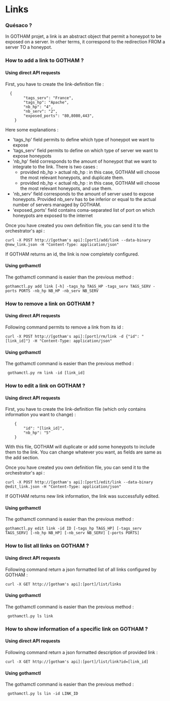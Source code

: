 # Links

### Quésaco ?

In GOTHAM projet, a link is an abstract object that permit a honeypot to be exposed on a server. In other terms, it correspond to the redirection FROM a server TO a honeypot.

### How to add a link to GOTHAM ?

#### Using direct API requests

First, you have to create the link-definition file :

```
  {
        "tags_serv": "France",
        "tags_hp": "Apache",
        "nb_hp": "4",
        "nb_serv": "2",
        "exposed_ports": "80,8080,443",
    }

```

Here some explanations :
* 'tags_hp' field permits to define which type of honeypot we want to expose
* 'tags_serv' field permits to define on which type of server we want to expose honeypots
* 'nb_hp' field corresponds to the amount of honeypot that we want to integrate to the link. There is two cases :
  * provided nb_hp > actual nb_hp : in this case, GOTHAM will choose the most relevant honeypots, and duplicate them.
  * provided nb_hp < actual nb_hp : in this case, GOTHAM will choose the most relevant honeypots, and use them.
* 'nb_serv' field corresponds to the amount of server used to expose honeypots. Provided nb_serv has to be inferior or equal to the actual number of servers managed by GOTHAM.
* 'exposed_ports' field contains coma-separated list of port on which honeypots are exposed to the internet

Once you have created you own definition file, you can send it to the orchestrator's api :

```
curl -X POST http://[gotham's api]:[port]/add/link --data-binary @new_link.json -H "Content-Type: application/json"
```

If GOTHAM returns an id, the link is now completely configured.

#### Using gothamctl

The gothamctl command is easier than the previous method :
```
gothamctl.py add link [-h] -tags_hp TAGS_HP -tags_serv TAGS_SERV -ports PORTS -nb_hp NB_HP -nb_serv NB_SERV
```

### How to remove a link on GOTHAM ?

#### Using direct API requests
Following command permits to remove a link from its id :
```
curl -X POST http://[gotham's api]:[port]/rm/link -d {"id": "[link_id]"} -H "Content-Type: application/json"
```

#### Using gothamctl

The gothamctl command is easier than the previous method :
```
 gothamctl.py rm link -id [link_id]
```

### How to edit a link on GOTHAM ?

#### Using direct API requests

First, you have to create the link-definition file (which only contains information you want to change) :

```
    {
        "id": "[link_id]",
        "nb_hp": "5"
    }

```
With this file, GOTHAM will duplicate or add some honeypots to include them to the link. You can change whatever you want, as fields are same as the add section.

Once you have created you own definition file, you can send it to the orchestrator's api :

```
curl -X POST http://[gotham's api]:[port]/edit/link --data-binary @edit_link.json -H "Content-Type: application/json"
```

If GOTHAM returns new link information, the link was successfully edited.

#### Using gothamctl

The gothamctl command is easier than the previous method :
```
gothamctl.py edit link -id ID [-tags_hp TAGS_HP] [-tags_serv TAGS_SERV] [-nb_hp NB_HP] [-nb_serv NB_SERV] [-ports PORTS]
```

### How to list all links on GOTHAM ?

#### Using direct API requests

Following command return a json formatted list of all links configured by GOTHAM :
```
curl -X GET http://[gotham's api]:[port]/list/links
```

#### Using gothamctl

The gothamctl command is easier than the previous method :
```
 gothamctl.py ls link
```

### How to show information of a specific link on GOTHAM ?

#### Using direct API requests

Following command return a json formatted description of provided link :
```
curl -X GET http://[gotham's api]:[port]/list/link?id=[link_id]
```

#### Using gothamctl

The gothamctl command is easier than the previous method :
```
 gothamctl.py ls lin -id LINK_ID
```
